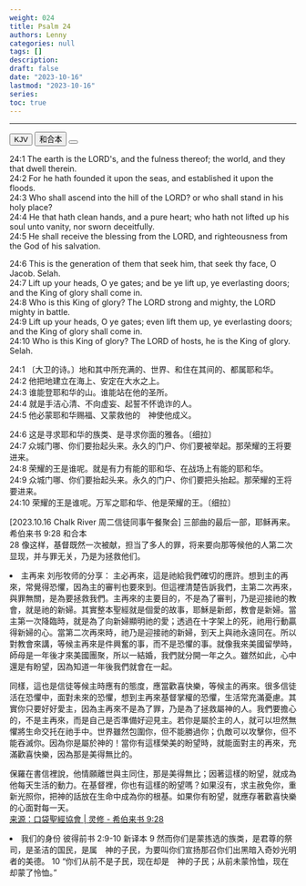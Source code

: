 ```yaml
---
weight: 024
title: Psalm 24
authors: Lenny
categories: null
tags: []
description: 
draft: false
date: "2023-10-16"
lastmod: "2023-10-16"
series: 
toc: true
---
```


<!--more-->
---

<!-- Tab links -->

<div class="tab">
  <button class="tablinks active" onclick="tablabel(event, 'english')">KJV</button>
  <button class="tablinks" onclick="tablabel(event, 'chinese')">和合本</button>
  <button class="tablinks" onclick="tablabel(event, 'note')"></button>
</div>

<!-- Tab content -->
<div id="english" class="tabcontent" style="display:block">

24:1 The earth is the LORD's, and the fulness thereof; the world, and they that dwell therein.  
24:2 For he hath founded it upon the seas, and established it upon the floods.  
24:3 Who shall ascend into the hill of the LORD? or who shall stand in his holy place?  
24:4 He that hath clean hands, and a pure heart; who hath not lifted up his soul unto vanity, nor sworn deceitfully.  
24:5 He shall receive the blessing from the LORD, and righteousness from the God of his salvation.  

24:6 This is the generation of them that seek him, that seek thy face, O Jacob. Selah.  
24:7 Lift up your heads, O ye gates; and be ye lift up, ye everlasting doors; and the King of glory shall come in.  
24:8 Who is this King of glory? The LORD strong and mighty, the LORD mighty in battle.  
24:9 Lift up your heads, O ye gates; even lift them up, ye everlasting doors; and the King of glory shall come in.  
24:10 Who is this King of glory? The LORD of hosts, he is the King of glory. Selah.  
</div>

<div id="chinese" class="tabcontent">

24:1 〔大卫的诗。〕地和其中所充满的、世界、和住在其间的、都属耶和华。  
24:2 他把地建立在海上、安定在大水之上。  
24:3 谁能登耶和华的山。谁能站在他的圣所。  
24:4 就是手洁心清、不向虚妄、起誓不怀诡诈的人。  
24:5 他必蒙耶和华赐福、又蒙救他的　神使他成义。  

24:6 这是寻求耶和华的族类、是寻求你面的雅各。〔细拉〕  
24:7 众城门哪、你们要抬起头来。永久的门户、你们要被举起。那荣耀的王将要进来。  
24:8 荣耀的王是谁呢。就是有力有能的耶和华、在战场上有能的耶和华。  
24:9 众城门哪、你们要抬起头来。永久的门户、你们要把头抬起。那荣耀的王将要进来。  
24:10 荣耀的王是谁呢。万军之耶和华、他是荣耀的王。〔细拉〕  


[2023.10.16 Chalk River 周二信徒同事午餐聚会]
三部曲的最后一部，耶稣再来。  
希伯来书 9:28 和合本  
28 像这样，基督既然一次被献，担当了多人的罪，将来要向那等候他的人第二次显现，并与罪无关，乃是为拯救他们。

<li>主再来  
刘彤牧师的分享：  
主必再來，這是祂給我們確切的應許。想到主的再來，常覺得恐懼，因為主的審判也要來到。但這裡清楚告訴我們，主第二次再來，與罪無關，是為要拯救我們。主再來的主要目的，不是為了審判，乃是迎接祂的教會，就是祂的新婦。其實整本聖經就是個愛的故事，耶穌是新郎，教會是新婦。當主第一次降臨時，就是為了向新婦顯明祂的愛；透過在十字架上的死，祂用行動贏得新婦的心。當第二次再來時，祂乃是迎接祂的新婦，到天上與祂永遠同在。所以對教會來講，等候主再來是件興奮的事，而不是恐懼的事。就像我來美國留學時，師母是一年後才來美國團聚，所以一結婚，我們就分開一年之久。雖然如此，心中還是有盼望，因為知道一年後我們就會在一起。

同樣，這也是信徒等候主時應有的態度，應當歡喜快樂，等候主的再來。很多信徒活在恐懼中，面對未來的恐懼，想到主再來基督掌權的恐懼，生活常充滿憂慮。其實你只要好好愛主，因為主再來不是為了罪，乃是為了拯救屬神的人。我們要擔心的，不是主再來，而是自己是否準備好迎見主。若你是屬於主的人，就可以坦然無懼將生命交托在祂手中。世界雖然包圍你，但不能勝過你；仇敵可以攻擊你，但不能吞滅你。因為你是屬於神的！當你有這樣榮美的盼望時，就能面對主的再來，充滿歡喜快樂，因為那是美得無比的。

保羅在書信裡說，他情願離世與主同住，那是美得無比；因著這樣的盼望，就成為他每天生活的動力。在基督裡，你也有這樣的盼望嗎？如果沒有，求主赦免你，重新光照你，把神的話放在生命中成為你的根基。如果你有盼望，就應存著歡喜快樂的心面對每一天。  
<a href = "https://hk.ptl.org/code/devotionals.php?day=275" target="_blank" rel="noopener noreferrer">来源：口袋聖經協會 | 灵修 - 希伯来书 9:28</a></li>

<li>我们的身份  
彼得前书 2:9-10 新译本
9 然而你们是蒙拣选的族类，是君尊的祭司，是圣洁的国民，是属　神的子民，为要叫你们宣扬那召你们出黑暗入奇妙光明者的美德。
10 “你们从前不是子民，现在却是　神的子民；从前未蒙怜恤，现在却蒙了怜恤。”</li>

</div>

<div id="note" class="tabcontent">


</div>

